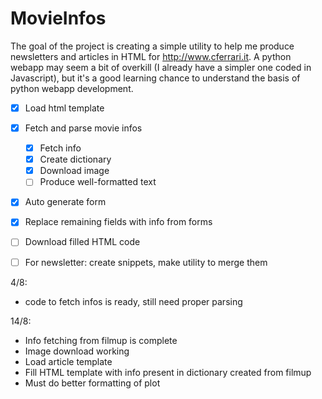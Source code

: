 # MovieInfos

The goal of the project is creating a simple utility to help me produce newsletters and articles in HTML for http://www.cferrari.it. 
A python webapp may seem a bit of overkill (I already have a simpler one coded in Javascript), but it's a good learning chance to understand the basis of python webapp development.

* [x] Load html template 
* [x] Fetch and parse movie infos 
  * [x] Fetch info
  * [x] Create dictionary 
  * [x] Download image 
  * [ ] Produce well-formatted text 
* [x] Auto generate form 
* [x] Replace remaining fields with info from forms 
* [ ] Download filled HTML code 

* [ ] For newsletter: create snippets, make utility to merge them

4/8:
  * code to fetch infos is ready, still need proper parsing 

14/8:  
  * Info fetching from filmup is complete 
  * Image download working 
  * Load article template 
  * Fill HTML template with info present in dictionary created from filmup
  * Must do better formatting of plot
